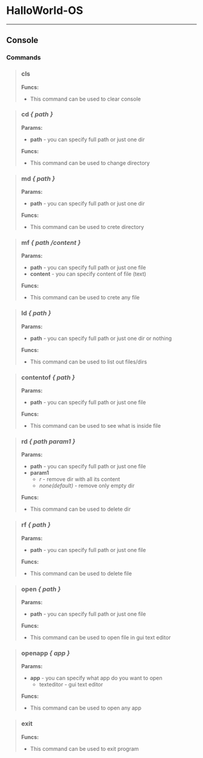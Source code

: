 # HalloWorld-OS
--- 
## Console
### Commands

> ### cls  
>     
> **Funcs:**  
> - This command can be used to clear console 

> ### cd *{ path }*  
> **Params:**  
> - **path** - you can specify full path or just one dir
>     
> **Funcs:**  
> - This command can be used to change directory  

> ### md *{ path }*  
> **Params:**  
> - **path** - you can specify full path or just one dir  
> 
> **Funcs:**  
> - This command can be used to crete directory

> ### mf *{ path /content }*  
> **Params:**  
> - **path** - you can specify full path or just one file
> - **content** - you can specify content of file (text)  
> 
> **Funcs:**  
> - This command can be used to crete any file

> ### ld *{ path }*  
> **Params:**  
> - **path** - you can specify full path or just one dir or nothing
> 
> **Funcs:**  
> - This command can be used to list out files/dirs

> ### contentof *{ path }*
> **Params:**  
> - **path** - you can specify full path or just one file 
> 
> **Funcs:**  
> - This command can be used to see what is inside file

> ### rd *{ path param1 }*
> **Params:**  
> - **path** - you can specify full path or just one file
> - **param1**
>   - *r* - remove dir with all its content 
>   - *none(default)* - remove only empty dir
> 
> **Funcs:**  
> - This command can be used to delete dir

> ### rf *{ path }*
> **Params:**  
> - **path** - you can specify full path or just one file
> 
> **Funcs:**  
> - This command can be used to delete file

> ### open *{ path }*
> **Params:**  
> - **path** - you can specify full path or just one file
> 
> **Funcs:**  
> - This command can be used to open file in gui text editor

> ### openapp *{ app }*
> **Params:**  
> - **app** - you can specify what app do you want to open
>   - texteditor - gui text editor
> 
> **Funcs:**  
> - This command can be used to open any app

> ### exit
> 
> **Funcs:**  
> - This command can be used to exit program